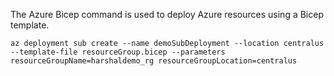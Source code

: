 The Azure Bicep command is used to deploy Azure resources using a Bicep template.

```Azure CLI
az deployment sub create --name demoSubDeployment --location centralus --template-file resourceGroup.bicep --parameters resourceGroupName=harshaldemo_rg resourceGroupLocation=centralus
```
